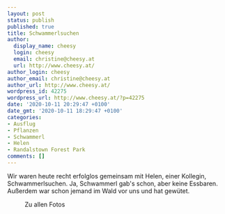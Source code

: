 ```yaml
---
layout: post
status: publish
published: true
title: Schwammerlsuchen
author:
  display_name: cheesy
  login: cheesy
  email: christine@cheesy.at
  url: http://www.cheesy.at/
author_login: cheesy
author_email: christine@cheesy.at
author_url: http://www.cheesy.at/
wordpress_id: 42275
wordpress_url: http://www.cheesy.at/?p=42275
date: '2020-10-11 20:29:47 +0100'
date_gmt: '2020-10-11 18:29:47 +0100'
categories:
- Ausflug
- Pflanzen
- Schwammerl
- Helen
- Randalstown Forest Park
comments: []
---
```

<!-- wp:paragraph -->
Wir waren heute recht erfolglos gemeinsam mit Helen, einer Kollegin, Schwammerlsuchen. Ja, Schwammerl gab's schon, aber keine Essbaren. Außerdem war schon jemand im Wald vor uns und hat gewütet.
<!-- /wp:paragraph -->
<!-- wp:image {"id":42271,"linkDestination":"custom"} -->
<figure class="wp-block-image"><a href="{% link _fotos/ausfluege/2020-2/schwammerlsuchen/index.md %}"><img src="{% link _fotos/ausfluege/2020-2/schwammerlsuchen/Schwammerlsuchen-005.jpg %}" alt="" class="wp-image-42271"></a><br>
<figcaption>Zu allen Fotos</figcaption>
</figure>
<!-- /wp:image -->
